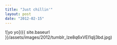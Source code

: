 ```yaml
---
title: "Just chillin'"
layout: post
date: "2012-02-15"
---
```


![yo yo]({{ site.baseurl }}/assets/images/2012/tumblr_lze8q6xVEI1qlj3bd.jpg)
